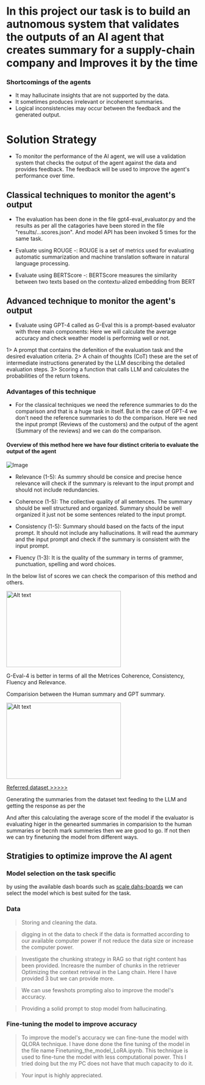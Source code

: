 <h1> In this project our task is to build an autnomous system that validates the outputs of an AI agent that creates summary for a supply-chain company and Improves it by the time </h1>

<h3> Shortcomings of the agents </h3>

- It may hallucinate insights that are not supported by the data.
- It sometimes produces irrelevant or incoherent summaries.
- Logical inconsistencies may occur between the feedback and the generated output.

<h1> Solution Strategy </h1>

- To monitor the performance of the AI agent, we will use a validation system that checks the output of the agent against the data and provides feedback. The feedback will be used to improve the agent's performance over time.

<h2> Classical techniques to monitor the agent's output</h2>

- The evaluation has been done in the file gpt4-eval_evaluator.py and the results as per all the catagories have been stored in the file "results/...scores.json". And model API has been invoked 5 times for the same task. 


- Evaluate using ROUGE -: ROUGE is a set of metrics used for evaluating automatic summarization and machine translation software in natural language processing. 

- Evaluate using BERTScore -: BERTScore measures the similarity between two texts based on the contextu-alized embedding from BERT

<h2> Advanced technique to monitor the agent's output</h2>


- Evaluate using GPT-4 called as G-Eval this is a prompt-based evaluator with three main components:
Here we will calculate the average accuracy and check weather model is performing well or not.

1> A prompt that contains the defenition of the evaluation task and the desired evaluation criteria.
2> A chain of thoughts (CoT) these are the set of intermediate instructions generated by the LLM describing the detailed evaluation steps.
3> Scoring a function that calls LLM and calculates the probabilities of the return tokens. 

<h3> Advantages of this technique </h3>

- For the classical techniques we need the reference summaries to do the comparison and that is a huge task in itself. But in the case of GPT-4 we don't need the reference summaries to do the comparison. Here we ned the input prompt (Reviews of the customers) and the output of the agent (Summary of the reviews) and we can do the comparison.

<h4> Overview of this method here we have four distinct criteria to evaluate the output of the agent </h4>

![Image](https://github.com/user-attachments/assets/48078c6d-a6ff-4d41-9117-6a80fd3f2bbc)

- Relevance (1-5): As summry should be consice and precise hence relevance will check if the summary is relevant to the input prompt and should not include redundancies. 

- Coherence (1-5): The collective quality of all sentences. The summary should be well structured and organized. Summary should be well organized it just not be some sentences related to the input prompt.

- Consistency (1-5): Summary should based on the facts of the input prompt. It should not include any hallucinations. It will read the aummary and the input prompt and check if the summary is consistent with the input prompt.


- Fluency (1-3): It is the quality of the summary in terms of grammer, punctuation, spelling and word choices.


In the below list of scores we can check the comparison of this method and others. 


<img src="setting_up_evaluator/images/evaluator's_performance.png" alt="Alt text" width="300" height="200">


G-Eval-4 is better in terms of all the Metrices Coherence, Consistency, Fluency and Relevance.

Comparision between the Human summary and GPT summary.

<img src="setting_up_evaluator/images/Results_of_summaries.png" alt="Alt text" width="300" height="200">



[Referred dataset >>>>>](https://huggingface.co/docs/transformers/en/tasks/summarization)

Generating the summaries from the dataset text feeding to the LLM and getting the response as per the 

And after this calculating the average score of the model if the evaluator is evaluating higer in the genearted summaries in comparision to the human summaries or becnh mark summeries then we are good to go. If not then we can try finetuning the model from different ways.





<h2> Stratigies to optimize improve the AI agent</h2>

<h3> Model selection on the task specific </h3

by using the available dash boards such as  [scale dahs-boards](https://scale.com/leaderboards) we can select the model which is best suited for the task.


<h3> Data </h3>

> Storing and cleaning the data.

> digging in ot the data to check if the data is formatted according to our available computer power if not reduce the data size or increase the computer power.


> Investigate the chunking strategy in RAG so that right content has been provided. Increasre the number of chunks in the retriever Optimizing the context retrieval in the Lang chain. Here I have provided 3 but we can provide more. 

> We can use fewshots prompting also to improve the model's accuracy.

> Providing a solid prompt to stop model from hallucinating.


<h3> Fine-tuning the model to improve accuracy </h3>


> To improve the model's accuracy we can fine-tune the model with QLORA technique. 
> I have done done the fine tuning of the model in the file name Finetuning_the_model_LoRA.ipynb.
> This technique is used to fine-tune the model with less computational power.
> This I tried doing but the my PC does not have that much capacity to do it. 

> Your input is highly appreciated. 
